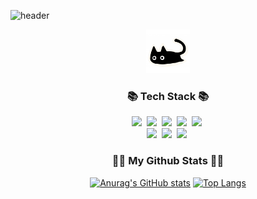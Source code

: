 
![header](https://capsule-render.vercel.app/api?type=slice&color=gradient&height=160&section=header&text=Hi!%20I'm%20Syo!&fontAlign=50&fontAlignY=70&fontSize=90&fontColor=000000)
<p align="center">
<img src="7507fff1c46f0652d019e8968b5af06b.jfif" width = "70" height = "70">
 </p>
<div align="center">
<h3 align="center">📚 Tech Stack 📚</h3>
<p align="center">
  <img src="https://img.shields.io/badge/Microsoft SQL Server-CC2927"/></a>&nbsp 
  <img src="https://img.shields.io/badge/Python-3766AB"/></a>&nbsp 
  <img src="https://img.shields.io/badge/Microsoft Excel-217346"/></a>&nbsp 
  <img src="https://img.shields.io/badge/Microsoft Power Point-B7472A"/></a>&nbsp
  <img src="https://img.shields.io/badge/Microsoft Word-2B579A"/></a>&nbsp
  <br>
  <img src="https://img.shields.io/badge/Figma-F24E1E"/></a>&nbsp
  <img src="https://img.shields.io/badge/Visual Studio-5C2D91"/></a>&nbsp
  <img src="https://img.shields.io/badge/Trello-0052CC"/></a>&nbsp
</p>
<h3 align="center">👩‍💻 My Github Stats 👩‍💻</h3>

[![Anurag's GitHub stats](https://github-readme-stats.vercel.app/api?username=syo2000&commits&theme=dracula)](https://github.com/anuraghazra/github-readme-stats)
[![Top Langs](https://github-readme-stats.vercel.app/api/top-langs/?username=syo2000&layout=compact&theme=dracula)](https://github.com/syo2000/github-readme-stats)








